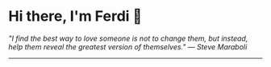 <h1>Hi there, I'm Ferdi 👋</h1>

<p><em>
  "I find the best way to love someone is not to change them, but instead, help them reveal the greatest version of themselves." — Steve Maraboli
</em></p>

---
